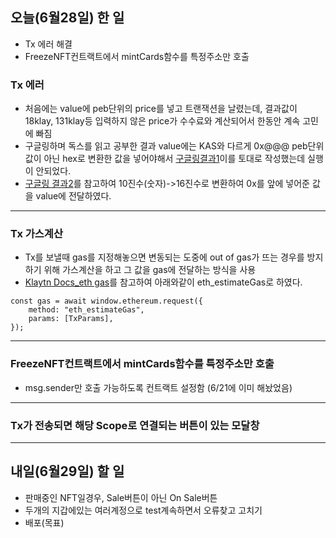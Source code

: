 ## 오늘(6월28일) 한 일

- <metamask> Tx 에러 해결
- FreezeNFT컨트랙트에서 mintCards함수를 특정주소만 호출

### <metamask> Tx 에러

- 처음에는 value에 peb단위의 price를 넣고 트랜잭션을 날렸는데, 결과값이 18klay, 131klay등 입력하지 않은 price가 수수료와 계산되어서 한동안 계속 고민에 빠짐
- 구글링하며 독스를 읽고 공부한 결과 value에는 KAS와 다르게 0x@@@ peb단위값이 아닌 hex로 변환한 값을 넣어야해서 [구글링결과1](https://stackoverflow.com/questions/57803/how-to-convert-decimal-to-hexadecimal-in-javascript)이를 토대로 작성했는데 실행이 안되었다.
- [구글링 결과2](https://stackoverflow.com/questions/70281028/metamask-api-ethereum-transaction-value)를 참고하여 10진수(숫자)->16진수로 변환하여 0x를 앞에 넣어준 값을 value에 전달하였다.
<hr />

### <metamask> Tx 가스계산

- Tx를 보낼때 gas를 지정해놓으면 변동되는 도중에 out of gas가 뜨는 경우를 방지하기 위해 가스계산을 하고 그 값을 gas에 전달하는 방식을 사용
- [Klaytn Docs_eth gas](https://ko.docs.klaytn.foundation/dapp/json-rpc/api-references/eth/transaction#eth_estimategas)를 참고하여 아래와같이 eth_estimateGas로 하였다.

```
const gas = await window.ethereum.request({
    method: "eth_estimateGas",
    params: [TxParams],
});
```

<hr />

### FreezeNFT컨트랙트에서 mintCards함수를 특정주소만 호출

- msg.sender만 호출 가능하도록 컨트랙트 설정함 (6/21에 이미 해놨었음)

<hr />

### Tx가 전송되면 해당 Scope로 연결되는 버튼이 있는 모달창

<hr />

## 내일(6월29일) 할 일

- 판매중인 NFT일경우, Sale버튼이 아닌 On Sale버튼
- 두개의 지갑에있는 여러계정으로 test계속하면서 오류찾고 고치기
- 배포(목표)
